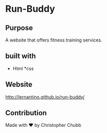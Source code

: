 # Run-Buddy

## Purpose

A website that offers fitness training services.

## built with 

* Html
*css

## Website
http://lernantino.github.io/run-buddy/

## Contribution
Made with ❤️ by Christopher Chubb
